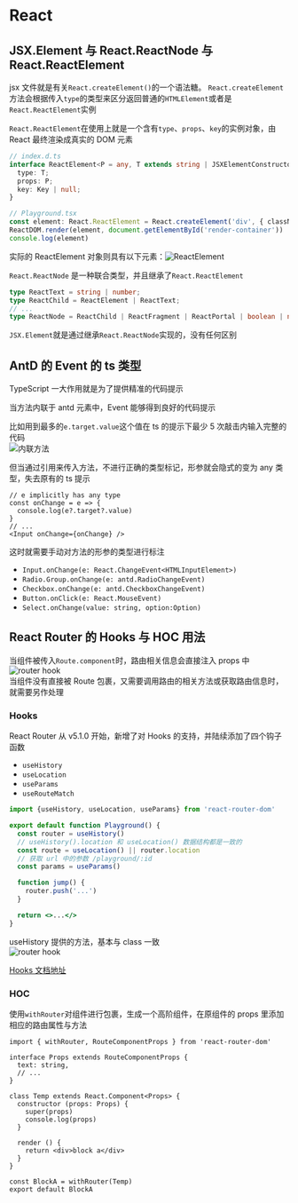 # React

## JSX.Element 与 React.ReactNode 与 React.ReactElement

jsx 文件就是有关`React.createElement()`的一个语法糖。
`React.createElement`方法会根据传入`type`的类型来区分返回普通的`HTMLElement`或者是`React.ReactElement`实例

`React.ReactElement`在使用上就是一个含有`type`、`props`、`key`的实例对象，由 React 最终渲染成真实的 DOM 元素

```ts
// index.d.ts
interface ReactElement<P = any, T extends string | JSXElementConstructor<any> = string | JSXElementConstructor<any>> {
  type: T;
  props: P;
  key: Key | null;
}

// Playground.tsx
const element: React.ReactElement = React.createElement('div', { className: 'test', id: 'unique' }, 'hello world')
ReactDOM.render(element, document.getElementById('render-container'))
console.log(element)
```

实际的 ReactElement 对象则具有以下元素：![ReactElement](https://s1.huangchengtuo.com/img/210615reactElement.png)

`React.ReactNode` 是一种联合类型，并且继承了`React.ReactElement`

```ts
type ReactText = string | number;
type ReactChild = ReactElement | ReactText;
// ...
type ReactNode = ReactChild | ReactFragment | ReactPortal | boolean | null | undefined;
```

`JSX.Element`就是通过继承`React.ReactNode`实现的，没有任何区别

## AntD 的 Event 的 ts 类型

TypeScript 一大作用就是为了提供精准的代码提示

当方法内联于 antd 元素中，Event 能够得到良好的代码提示

比如用到最多的`e.target.value`这个值在 ts 的提示下最少 5 次敲击内输入完整的代码  
![内联方法](https://s1.huangchengtuo.com/img/210615inline.gif)

但当通过引用来传入方法，不进行正确的类型标记，形参就会隐式的变为 any 类型，失去原有的 ts 提示

```tsx
// e implicitly has any type
const onChange = e => {
  console.log(e?.target?.value)
}
// ...
<Input onChange={onChange} />
```

这时就需要手动对方法的形参的类型进行标注

* `Input.onChange(e: React.ChangeEvent<HTMLInputElement>)`
* `Radio.Group.onChange(e: antd.RadioChangeEvent)`
* `Checkbox.onChange(e: antd.CheckboxChangeEvent)`
* `Button.onClick(e: React.MouseEvent)`
* `Select.onChange(value: string, option:Option)`

## React Router 的 Hooks 与 HOC 用法

当组件被传入`Route.component`时，路由相关信息会直接注入 props 中  
![router hook](https://s1.huangchengtuo.com/img/210622router-props.png)  
当组件没有直接被 Route 包裹，又需要调用路由的相关方法或获取路由信息时，就需要另作处理

### Hooks

React Router 从 v5.1.0 开始，新增了对 Hooks 的支持，并陆续添加了四个钩子函数

* `useHistory`
* `useLocation`
* `useParams`
* `useRouteMatch`

```jsx
import {useHistory, useLocation, useParams} from 'react-router-dom'

export default function Playground() {
  const router = useHistory()
  // useHistory().location 和 useLocation() 数据结构都是一致的
  const route = useLocation() || router.location
  // 获取 url 中的参数 /playground/:id
  const params = useParams()

  function jump() {
    router.push('...')
  }

  return <>...</>
}
```

useHistory 提供的方法，基本与 class 一致  
![router hook](https://s1.huangchengtuo.com/img/210622router-hook.png)

[Hooks 文档地址](https://reactrouter.com/web/api/Hooks)

### HOC

使用`withRouter`对组件进行包裹，生成一个高阶组件，在原组件的 props 里添加相应的路由属性与方法

```tsx
import { withRouter, RouteComponentProps } from 'react-router-dom'

interface Props extends RouteComponentProps {
  text: string,
  // ...
}

class Temp extends React.Component<Props> {
  constructor (props: Props) {
    super(props)
    console.log(props)
  }

  render () {
    return <div>block a</div>
  }
}

const BlockA = withRouter(Temp)
export default BlockA
```
